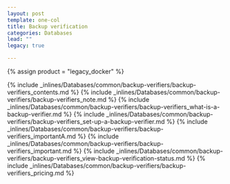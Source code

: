 ```yaml
---
layout: post
template: one-col
title: Backup verification
categories: Databases
lead: ""
legacy: true

---
```

{% assign product = "legacy_docker" %}

{% include _inlines/Databases/common/backup-verifiers/backup-verifiers_contents.md %}
{% include _inlines/Databases/common/backup-verifiers/backup-verifiers_note.md %}
{% include _inlines/Databases/common/backup-verifiers/backup-verifiers_what-is-a-backup-verifier.md %}
{% include _inlines/Databases/common/backup-verifiers/backup-verifiers_set-up-a-backup-verifier.md %}
{% include _inlines/Databases/common/backup-verifiers/backup-verifiers_importantA.md %}
{% include _inlines/Databases/common/backup-verifiers/backup-verifiers_important.md %}
{% include _inlines/Databases/common/backup-verifiers/backup-verifiers_view-backup-verification-status.md %}
{% include _inlines/Databases/common/backup-verifiers/backup-verifiers_pricing.md %}
